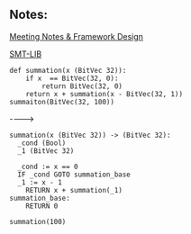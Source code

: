 ## Notes:

[Meeting Notes & Framework Design](https://docs.google.com/document/d/1qk7L6aTKUw9ykk0yhzhVlgbptl31UTwvZ6AsXmCjtvE/edit)

[SMT-LIB](http://smtlib.cs.uiowa.edu/index.shtml)

```
def summation(x (BitVec 32)):
	if x  == BitVec(32, 0):
		return BitVec(32, 0)
	return x + summation(x - BitVec(32, 1))
summaiton(BitVec(32, 100))
```

---->

```
summation(x (BitVec 32)) -> (BitVec 32): 
  _cond (Bool)
  _1 (BitVec 32)
  
  _cond := x == 0
  IF _cond GOTO summation_base
  _1 := x - 1
	RETURN x + summation(_1)
summation_base:
	RETURN 0
	
summation(100)
```

